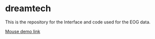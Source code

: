 # dreamtech

This is the repository for the Interface and code used for the EOG data.

[Mouse demo link](https://avocardio.github.io/dreamtech/)
